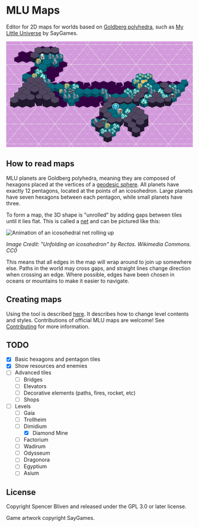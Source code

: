 # MLU Maps

Editor for 2D maps for worlds based on
[Goldberg polyhedra](https://en.wikipedia.org/wiki/Goldberg_polyhedron), such as
[My Little Universe](https://say.games/games/my-little-universe/) by SayGames.

![Diamond Mine](public/maps/diamond_mine.svg)

## How to read maps

MLU planets are Goldberg polyhedra, meaning they are composed of hexagons placed at the
vertices of a [geodesic sphere](https://en.wikipedia.org/wiki/Geodesic_polyhedron).
All planets have exactly 12 pentagons, located at the points of an icosohedron. Large
planets have seven hexagons between each pentagon, while small planets have three.

To form a map, the 3D shape is "unrolled" by adding gaps between tiles until it lies
flat. This is called a [net](https://en.wikipedia.org/wiki/Net_(polyhedron)) and can be
pictured like this:

![Animation of an icosohedral net rolling up](https://en.wikipedia.org/wiki/Regular_icosahedron#/media/File:Icosaedro_desarrollo.gif)

*Image Credit: "Unfolding an icosahedron" by Rectas. Wikimedia Commons. CC0*

This means that all edges in the map will wrap around to join up somewhere else. Paths
in the world may cross gaps, and straight lines change direction when crossing an edge.
Where possible, edges have been chosen in oceans or mountains to make it easier to
navigate.

## Creating maps

Using the tool is described [here](usage.md). It describes how to change level contents
and styles. Contributions of official MLU maps are welcome! See
[Contributing](CONTRIBUTING.md) for more information.

## TODO

- [x] Basic hexagons and pentagon tiles
- [x] Show resources and enemies
- [ ] Advanced tiles
  - [ ] Bridges
  - [ ] Elevators
  - [ ] Decorative elements (paths, fires, rocket, etc)
  - [ ] Shops
- [ ] Levels
  - [ ] Gaia
  - [ ] Trollheim
  - [ ] Dimidium
    - [x] Diamond Mine
  - [ ] Factorium
  - [ ] Wadirum
  - [ ] Odysseum
  - [ ] Dragonora
  - [ ] Egyptium
  - [ ] Asium

## License

Copyright Spencer Bliven and released under the GPL 3.0 or later license.

Game artwork copyright SayGames.
